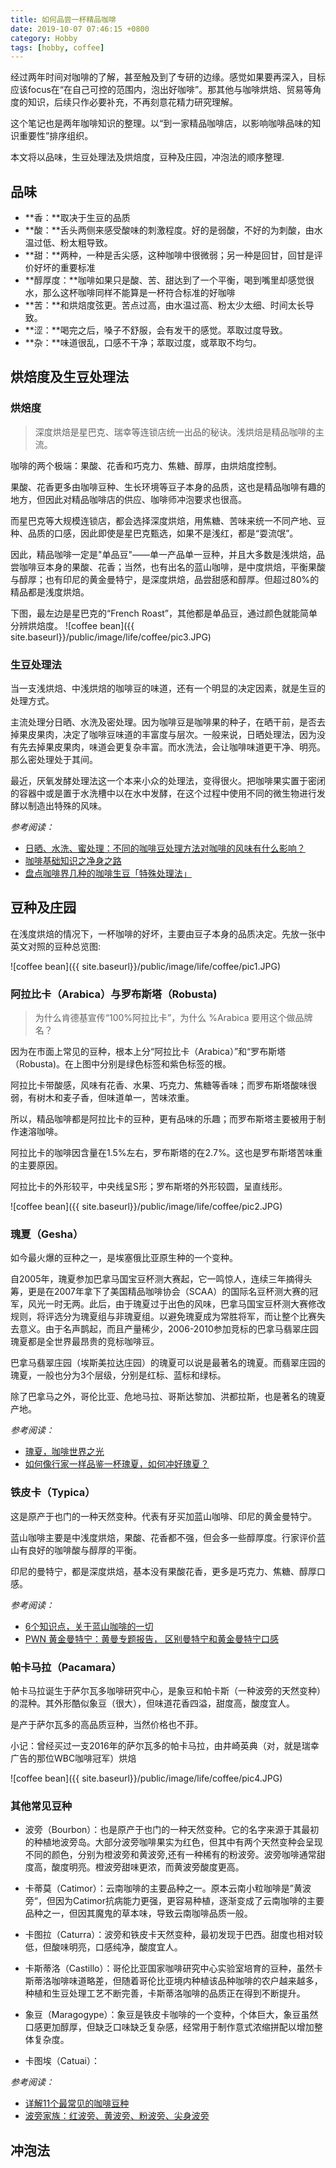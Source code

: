 ```yaml
---
title: 如何品尝一杯精品咖啡
date: 2019-10-07 07:46:15 +0800
category: Hobby
tags: [hobby, coffee]
---
```


经过两年时间对咖啡的了解，甚至触及到了专研的边缘。感觉如果要再深入，目标应该focus在“在自己可控的范围内，泡出好咖啡”。那其他与咖啡烘焙、贸易等角度的知识，后续只作必要补充，不再刻意花精力研究理解。

这个笔记也是两年咖啡知识的整理。以“到一家精品咖啡店，以影响咖啡品味的知识重要性”排序组织。

本文将以品味，生豆处理法及烘焙度，豆种及庄园，冲泡法的顺序整理.

## 品味

- **香：**取决于生豆的品质
- **酸：**舌头两侧来感受酸味的刺激程度。好的是弱酸，不好的为刺酸，由水温过低、粉太粗导致。
- **甜：**两种，一种是舌尖感，这种咖啡中很微弱；另一种是回甘，回甘是评价好坏的重要标准
- **醇厚度：**咖啡如果只是酸、苦、甜达到了一个平衡，喝到嘴里却感觉很水，那么这杯咖啡同样不能算是一杯符合标准的好咖啡
- **苦：**和烘焙度弦更。苦点过高，由水温过高、粉太少太细、时间太长导致。
- **涩：**喝完之后，嗓子不舒服，会有发干的感觉。萃取过度导致。
- **杂：**味道很乱，口感不干净；萃取过度，或萃取不均匀。

## 烘焙度及生豆处理法

### 烘焙度

> 深度烘焙是星巴克、瑞幸等连锁店统一出品的秘诀。浅烘焙是精品咖啡的主流。

咖啡的两个极端：果酸、花香和巧克力、焦糖、醇厚，由烘焙度控制。

果酸、花香更多由咖啡豆种、生长环境等豆子本身的品质，这也是精品咖啡有趣的地方，但因此对精品咖啡店的供应、咖啡师冲泡要求也很高。

而星巴克等大规模连锁店，都会选择深度烘焙，用焦糖、苦味来统一不同产地、豆种、品质的口感，因此即使是星巴克甄选，如果不是浅红，都是“耍流氓”。

因此，精品咖啡一定是"单品豆"——单一产品单一豆种，并且大多数是浅烘焙，品尝咖啡豆本身的果酸、花香；当然，也有出名的蓝山咖啡，是中度烘焙，平衡果酸与醇厚；也有印尼的黄金曼特宁，是深度烘焙，品尝甜感和醇厚。但超过80%的精品都是浅度烘焙。

下图，最左边是星巴克的“French Roast”，其他都是单品豆，通过颜色就能简单分辨烘焙度。
![coffee bean]({{ site.baseurl}}/public/image/life/coffee/pic3.JPG)

### 生豆处理法

当一支浅烘焙、中浅烘焙的咖啡豆的味道，还有一个明显的决定因素，就是生豆的处理方式。

主流处理分日晒、水洗及密处理。因为咖啡豆是咖啡果的种子，在晒干前，是否去掉果皮果肉，决定了咖啡豆味道的丰富度与层次。一般来说，日晒处理法，因为没有先去掉果皮果肉，味道会更复杂丰富。而水洗法，会让咖啡味道更干净、明亮。那么密处理处于其间。

最近，厌氧发酵处理法这一个本来小众的处理法，变得很火。把咖啡果实置于密闭的容器中或是置于水洗槽中以在水中发酵，在这个过程中使用不同的微生物进行发酵以制造出特殊的风味。


*参考阅读：*
* [日晒、水洗、蜜处理：不同的咖啡豆处理方法对咖啡的风味有什么影响？](https://mp.weixin.qq.com/s?__biz=MzA4MjQwMjcxMw==&mid=2654791143&idx=2&sn=49eb25d61dc80a4b72343a0b264eef16&chksm=844e0911b339800788063410559164883085bdec27a5e3b33cab1cdfde93a57d97c3595f5059&scene=21#wechat_redirect)
* [咖啡基础知识之净身之路](https://mp.weixin.qq.com/s?__biz=MzUyMjEyMjYxOQ==&mid=2247484083&idx=1&sn=2bdd7f731b1f0de12c606b8295cb82f5&chksm=f9d1e6a7cea66fb16a78b229892d64122216a3b6b2b0fdb1559fddeb88da3b5361e4c4dbffa6&mpshare=1&scene=1&srcid=092324nrxbvZBoNUQDEl2PxN#rd)
* [盘点咖啡界几种的咖啡生豆「特殊处理法」](https://mp.weixin.qq.com/s?__biz=MzA4MjQwMjcxMw==&mid=2654807887&idx=2&sn=4ecd2b5b88b7643e4e2686345e883b3d&chksm=844fcbb9b33842aff9d3011835121d65d319324bc8f4ed3b98383226be9653b7e8cff32e7eb6&mpshare=1&scene=1&srcid=1007Zs1yu6tUYuSjiAzW0dw0&sharer_sharetime=1570409807662&sharer_shareid=32cb5ecf20d7cf40d0444448d940c526#rd)

## 豆种及庄园

在浅度烘焙的情况下，一杯咖啡的好坏，主要由豆子本身的品质决定。先放一张中英文对照的豆种总览图:

![coffee bean]({{ site.baseurl}}/public/image/life/coffee/pic1.JPG)


### 阿拉比卡（Arabica）与罗布斯塔（Robusta)

> 为什么肯德基宣传“100%阿拉比卡”，为什么 %Arabica 要用这个做品牌名？

因为在市面上常见的豆种，根本上分“阿拉比卡（Arabica）”和“罗布斯塔（Robusta)。在上图中分别是绿色标签和紫色标签的根。

阿拉比卡带酸感，风味有花香、水果、巧克力、焦糖等香味；而罗布斯塔酸味很弱，有树木和麦子香，但味道单一，苦味浓重。

所以，精品咖啡都是阿拉比卡的豆种，更有品味的乐趣；而罗布斯塔主要被用于制作速溶咖啡。

阿拉比卡的咖啡因含量在1.5%左右，罗布斯塔的在2.7%。这也是罗布斯塔苦味重的主要原因。

阿拉比卡的外形较平，中央线呈S形；罗布斯塔的外形较圆，呈直线形。

![coffee bean]({{ site.baseurl}}/public/image/life/coffee/pic2.JPG)


### 瑰夏（Gesha）

如今最火爆的豆种之一，是埃塞俄比亚原生种的一个变种。

自2005年，瑰夏参加巴拿马国宝豆杯测大赛起，它一鸣惊人，连续三年摘得头筹，更是在2007年拿下了美国精品咖啡协会（SCAA）的国际名豆杯测大赛的冠军，风光一时无两。此后，由于瑰夏过于出色的风味，巴拿马国宝豆杯测大赛修改规则，将评选分为瑰夏组与非瑰夏组。以避免瑰夏成为常胜将军，而让整个比赛失去意义。由于名声鹊起，而且产量稀少，2006-2010参加竞标的巴拿马翡翠庄园瑰夏都是全世界最昂贵的竞标咖啡豆。

巴拿马翡翠庄园（埃斯美拉达庄园）的瑰夏可以说是最著名的瑰夏。而翡翠庄园的瑰夏，一般也分为3个层级，分别是红标、蓝标和绿标。

除了巴拿马之外，哥伦比亚、危地马拉、哥斯达黎加、洪都拉斯，也是著名的瑰夏产地。

*参考阅读：*
* [瑰夏，咖啡世界之光](https://zhuanlan.zhihu.com/p/28309477)
* [如何像行家一样品鉴一杯瑰夏，如何冲好瑰夏？](https://mp.weixin.qq.com/s?__biz=MzA4MjQwMjcxMw==&mid=2654788633&idx=3&sn=2bb4b1217c3adf6580c6b7ec0db7f5ac&chksm=844e30efb339b9f9696486a681e3fc1a41817350352b1f6e23ebcd2977f3f92718268401e012&mpshare=1&scene=1&srcid=0602k6N1EMWGe1fYDqy8Q2Gi#rd)

### 铁皮卡（Typica）

这是原产于也门的一种天然变种。代表有牙买加蓝山咖啡、印尼的黄金曼特宁。

蓝山咖啡主要是中浅度烘焙，果酸、花香都不强，但会多一些醇厚度。行家评价蓝山有良好的咖啡酸与醇厚的平衡。

印尼的曼特宁，都是深度烘焙，基本没有果酸花香，更多是巧克力、焦糖、醇厚口感。

*参考阅读：*
* [6个知识点，关于蓝山咖啡的一切](https://mp.weixin.qq.com/s?__biz=MzU4MDYzOTE3OQ==&mid=2247483960&idx=1&sn=2d1becdffe9a1ae69c56cdc48495c3a9&chksm=fd52829cca250b8a2d1928fc863220e385a80d1a80291b6ffc2e059de07121700c48eec43023&mpshare=1&scene=1&srcid=10117UiJZCEsLw41nhiXvS1z&sharer_sharetime=1570808429631&sharer_shareid=32cb5ecf20d7cf40d0444448d940c526#rd)
* [PWN 黄金曼特宁：黄曼专题报告， 区别曼特宁和黄金曼特宁口感](https://mp.weixin.qq.com/s?__biz=MzA4MjQwMjcxMw==&mid=2654794515&idx=4&sn=274f91dd95dcefb836f6741bfdc04bbd&chksm=844e1fe5b33996f3198c6e13d2033a05d77b7cb87c4546084479da4abe24583f87f754b0b90a&mpshare=1&scene=1&srcid=1011cUGHrDdj8j9pOG4gf4BS&sharer_sharetime=1570808665145&sharer_shareid=32cb5ecf20d7cf40d0444448d940c526#rd)

### 帕卡马拉（Pacamara）

帕卡马拉诞生于萨尔瓦多咖啡研究中心，是象豆和帕卡斯（一种波旁的天然变种）的混种。其外形酷似象豆（很大），但味道花香四溢，甜度高，酸度宜人。

是产于萨尔瓦多的高品质豆种，当然价格也不菲。

小记：曾经买过一支2016年的萨尔瓦多的帕卡马拉，由井崎英典（对，就是瑞幸广告的那位WBC咖啡冠军）烘焙

![coffee bean]({{ site.baseurl}}/public/image/life/coffee/pic4.JPG)


### 其他常见豆种

* 波旁（Bourbon）：也是原产于也门的一种天然变种。它的名字来源于其最初的种植地波旁岛。大部分波旁咖啡果实为红色，但其中有两个天然变种会呈现不同的颜色，分别为橙波旁和黄波旁,还有一种稀有的粉波旁。波旁咖啡通常甜度高，酸度明亮。橙波旁甜味更浓，而黄波旁酸度更高。
* 卡蒂莫（Catimor）：云南咖啡的主要品种之一。原本云南小粒咖啡是”黄波旁“，但因为Catimor抗病能力更强，更容易种植，逐渐变成了云南咖啡的主要品种之一，但因其魔鬼的草本味，导致云南咖啡品质一般。

* 卡图拉（Caturra）：波旁和铁皮卡天然变种，最初发现于巴西。甜度也相对较低，但酸味明亮，口感纯净，酸度宜人。
* 卡斯蒂洛（Castillo）：哥伦比亚国家咖啡研究中心实验室培育的豆种，虽然卡斯蒂洛咖啡味道略差，但随着哥伦比亚境内种植该品种咖啡的农户越来越多，种植和生豆处理工艺不断完善，卡斯蒂洛咖啡的品质正在得到不断提升。
* 象豆（Maragogype）：象豆是铁皮卡咖啡的一个变种，个体巨大，象豆虽然口感更加醇厚，但缺乏口味缺乏复杂感，经常用于制作意式浓缩拼配以增加整体复杂度。
* 卡图埃（Catuai）：

*参考阅读：*
* [详解11个最常见的咖啡豆种](https://mp.weixin.qq.com/s?__biz=MzA4OTMzNjQxNA==&mid=2659729775&idx=1&sn=ef6c62f2fac034fbb06d1f270a1876ad&chksm=8b609e5ebc1717485b509b9e8ef59a6d8f547b2b5ce094d11cc3f59561ad2411d878d16f47fd&mpshare=1&scene=1&srcid=1007pgetoh29nSyrNzdie6Az&sharer_sharetime=1570409745266&sharer_shareid=32cb5ecf20d7cf40d0444448d940c526#rd)
* [波旁家族：红波旁、黄波旁、粉波旁、尖身波旁](https://mp.weixin.qq.com/s?__biz=MzA4MjQwMjcxMw==&mid=2654786316&idx=2&sn=7aa0f8bb3ec1d992eb6470d04308544c&chksm=844e3ffab339b6eccc9fcfb0c8ef8969b8bae7e05d42a7a6dc6d40978e766d15e200b527b627&mpshare=1&scene=1&srcid=10120SOQ7FbaCb80Ac10osCV&sharer_sharetime=1570809945389&sharer_shareid=32cb5ecf20d7cf40d0444448d940c526#rd)



## 冲泡法



